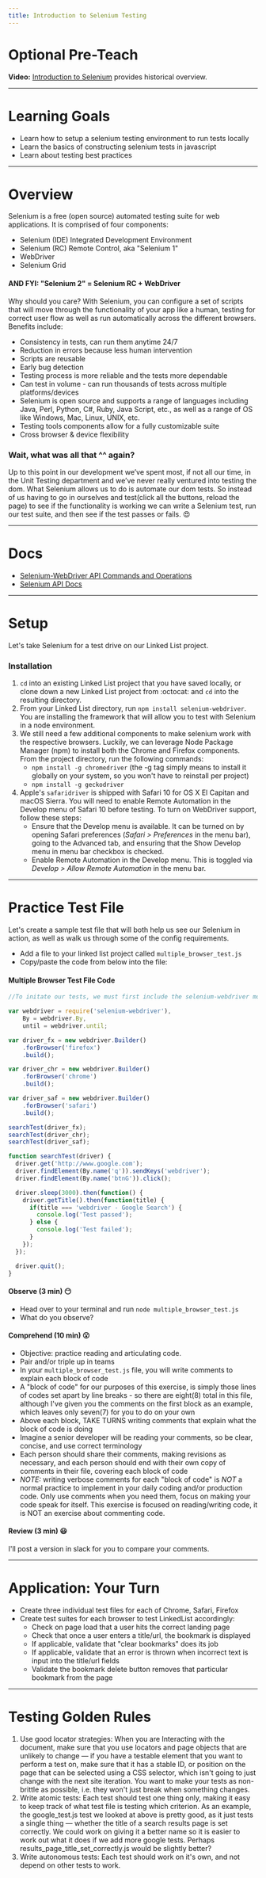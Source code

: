 ```yaml
---
title: Introduction to Selenium Testing 
---
```


# Optional Pre-Teach

__Video:__ [Introduction to Selenium](https://www.youtube.com/watch?v=BL4-_tVx2rE) provides historical overview.

***

# Learning Goals

* Learn how to setup a selenium testing environment to run tests locally
* Learn the basics of constructing selenium tests in javascript
* Learn about testing best practices

***

# Overview

Selenium is a free (open source) automated testing suite for web applications. It is comprised of four components:

* Selenium (IDE) Integrated Development Environment  
* Selenium (RC) Remote Control, aka "Selenium 1"
* WebDriver
* Selenium Grid

#### AND FYI: "Selenium 2" = Selenium RC + WebDriver

Why should you care? With Selenium, you can configure a set of scripts that will move through the functionality of your app like a human, testing for correct user flow as well as run automatically across the different browsers. Benefits include:

* Consistency in tests, can run them anytime 24/7
* Reduction in errors because less human intervention
* Scripts are reusable
* Early bug detection
* Testing process is more reliable and the tests more dependable
* Can test in volume - can run thousands of tests across multiple platforms/devices
* Selenium is open source and supports a range of languages including
  Java, Perl, Python, C#, Ruby, Java Script, etc., as well as a range of
  OS like Windows, Mac, Linux, UNIX, etc.
* Testing tools components allow for a fully customizable suite 
* Cross browser & device flexibility

### Wait, what was all that ^^ again?
Up to this point in our development we’ve spent most, if not all our time, in the Unit Testing department and we’ve never really ventured into testing the dom. What Selenium allows us to do is automate our dom tests. So instead of us having to go in ourselves and test(click all the buttons, reload the page) to see if the functionality is working we can write a Selenium test, run our test suite, and then see if the test passes or fails. :heart_eyes:

***

# Docs

* [Selenium-WebDriver API Commands and Operations](http://www.seleniumhq.org/docs/03_webdriver.jsp#locating-ui-elements-webelements)
* [Selenium API Docs](http://seleniumhq.github.io/selenium/docs/api/javascript/module/selenium-webdriver/index.html)

***

# Setup 
Let's take Selenium for a test drive on our Linked List project. 

### Installation
1. `cd` into an existing Linked List project that you have saved locally, or clone down a new Linked List project from :octocat: and `cd` into the resulting directory.
2. From your Linked List directory, run `npm install selenium-webdriver`. You are installing the framework that will allow you to test with Selenium in a node environment.
3. We still need a few additional components to make selenium work with the respective browsers. Luckily, we can leverage Node Package Manager (npm) to install both the Chrome and Firefox components. From the project directory, run the following commands:
   - `npm install -g chromedriver` (the -g tag simply means to install it globally on your system, so you won't have to reinstall per project)
   - `npm install -g geckodriver`
4. Apple's `safaridriver` is shipped with Safari 10 for OS X El Capitan and macOS Sierra. You will need to enable Remote Automation in the Develop menu of Safari 10 before testing. To turn on WebDriver support, follow these steps:
   - Ensure that the Develop menu is available. It can be turned on by opening Safari preferences (_Safari > Preferences_ in the menu bar), going to the Advanced tab, and ensuring that the Show Develop menu in menu bar checkbox is checked.
   - Enable Remote Automation in the Develop menu. This is toggled via _Develop > Allow Remote Automation_ in the menu bar.

***

# Practice Test File
Let's create a sample test file that will both help us see our Selenium in action, as well as walk us through some of the config requirements.

* Add a file to your linked list project called `multiple_browser_test.js`
* Copy/paste the code from below into the file: 

#### Multiple Browser Test File Code

```javascript
//To initate our tests, we must first include the selenium-webdriver module. We require the module and assign it to the variable "webdriver". We create a "By" and "until" shorthand variable for referencing the "By" class and "until" module more easily within our subsequent code. "until" defines common conditions for use with "WebDriver wait". "By" describes a mechanism for locating an element on the page.

var webdriver = require('selenium-webdriver'),
    By = webdriver.By,
    until = webdriver.until;

var driver_fx = new webdriver.Builder()
    .forBrowser('firefox')
    .build();

var driver_chr = new webdriver.Builder()
    .forBrowser('chrome')
    .build();

var driver_saf = new webdriver.Builder()
    .forBrowser('safari')
    .build();

searchTest(driver_fx);
searchTest(driver_chr);
searchTest(driver_saf);

function searchTest(driver) {
  driver.get('http://www.google.com');
  driver.findElement(By.name('q')).sendKeys('webdriver');
  driver.findElement(By.name('btnG')).click();

  driver.sleep(3000).then(function() {
    driver.getTitle().then(function(title) {
      if(title === 'webdriver - Google Search') {
        console.log('Test passed');
      } else {
        console.log('Test failed');
      }
    });
  });

  driver.quit();
}

```

#### Observe (3 min) :no_mouth:

* Head over to your terminal and run `node multiple_browser_test.js`
* What do you observe?

#### Comprehend (10 min) :open_mouth:

* Objective: practice reading and articulating code. 
* Pair and/or triple up in teams 
* In your `multiple_browser_test.js` file, you will write comments to explain each block of code
* A "block of code" for our purposes of this exercise, is simply those lines of codes set apart by line breaks - so there are eight(8) total in this file, although I've given you the comments on the first block as an example, which leaves only seven(7) for you to do on your own
* Above each block, TAKE TURNS writing comments that explain what the block of code is doing
* Imagine a senior developer will be reading your comments, so be clear, concise, and use correct terminology
* Each person should share their comments, making revisions as necessary, and each person should end with their own copy of comments in their file, covering each block of code
* _NOTE:_ writing verbose comments for each "block of code" is *NOT* a normal practice to implement in your daily coding and/or production code. Only use comments when you need them, focus on making your code speak for itself. This exercise is focused on reading/writing code, it is NOT an exercise about commenting code.

#### Review (3 min) :smiley:
I'll post a version in slack for you to compare your comments.

*** 

# Application: Your Turn

* Create three individual test files for each of Chrome, Safari, Firefox
* Create test suites for each browser to test LinkedList accordingly:
  - Check on page load that a user hits the correct landing page
  - Check that once a user enters a title/url, the bookmark is displayed
  - If applicable, validate that "clear bookmarks" does its job
  - If applicable, validate that an error is thrown when incorrect text is input into the title/url fields
  - Validate the bookmark delete button removes that particular bookmark
    from the page

***

# Testing Golden Rules

1. Use good locator strategies: When you are Interacting with the document, make sure that you use locators and page objects that are unlikely to change — if you have a testable element that you want to perform a test on, make sure that it has a stable ID, or position on the page that can be selected using a CSS selector, which isn't going to just change with the next site iteration. You want to make your tests as non-brittle as possible, i.e. they won't just break when something changes.
2. Write atomic tests: Each test should test one thing only, making it easy to keep track of what test file is testing which criterion. As an example, the google_test.js test we looked at above is pretty good, as it just tests a single thing — whether the title of a search results page is set correctly. We could work on giving it a better name so it is easier to work out what it does if we add more google tests. Perhaps results_page_title_set_correctly.js would be slightly better?
3. Write autonomous tests: Each test should work on it's own, and not depend on other tests to work.

